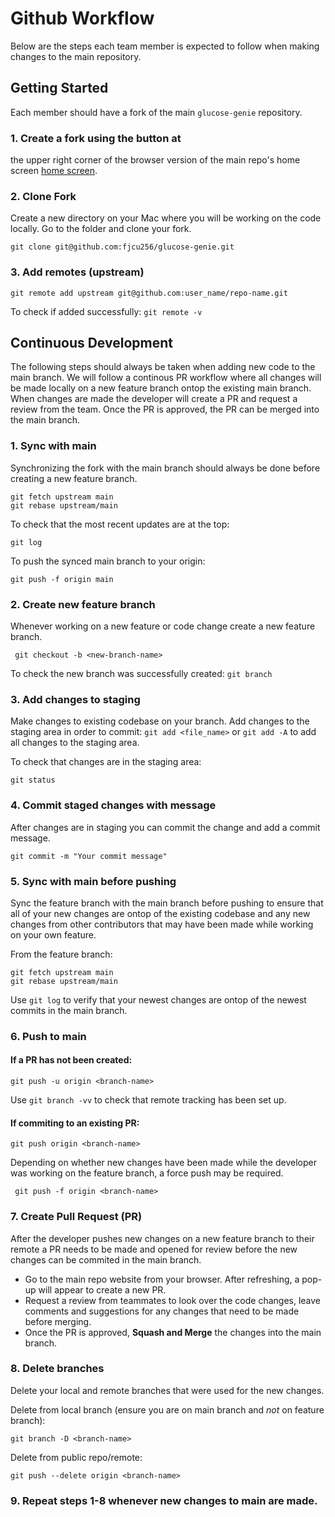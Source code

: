 # Github Workflow

Below are the steps each team member is expected to follow when making changes to the main repository. 

## Getting Started

Each member should have a fork of the main `glucose-genie` repository.

### 1. Create a fork using the button at 
the upper right corner of the browser version of the main repo's home screen [home screen](https://github.com/fjcu256/glucose-genie). 

### 2. Clone Fork 

Create a new directory on your Mac where you will be working on the code locally. Go to the folder and clone your fork. 

`git clone git@github.com:fjcu256/glucose-genie.git`

### 3. Add remotes (upstream)
`git remote add upstream git@github.com:user_name/repo-name.git`

To check if added successfully: `git remote -v`

## Continuous Development
The following steps should always be taken when adding new code to the main branch. We will follow a continous PR workflow where all changes will be made locally on a new feature branch ontop the existing main branch. When changes are made the developer will create a PR and request a review from the team. Once the PR is approved, the PR can be merged into the main branch. 

### 1. Sync with main
Synchronizing the fork with the main branch should always be done before creating a new feature branch. 

```
git fetch upstream main
git rebase upstream/main
```
To check that the most recent updates are at the top:

 `git log` 

To push the synced main branch to your origin: 

`git push -f origin main`

### 2. Create new feature branch 
Whenever working on a new feature or code change create a new feature branch. 
```
 git checkout -b <new-branch-name>
 ```
 To check the new branch was successfully created: `git branch`

### 3. Add changes to staging
Make changes to existing codebase on your branch. 
Add changes to the staging area in order to commit:
`git add <file_name>` or `git add -A` to add all changes to the staging area. 

To check that changes are in the staging area:

`git status`

### 4. Commit staged changes with message
After changes are in staging you can commit the change and add a commit message.
```
git commit -m "Your commit message"
```

### 5. Sync with main before pushing
Sync the feature branch with the main branch before pushing to ensure that all of your new changes are ontop of the existing codebase and any new changes from other contributors that may have been made while working on your own feature. 

From the feature branch:
```
git fetch upstream main 
git rebase upstream/main
```
Use `git log` to verify that your newest changes are ontop of the newest commits in the main branch. 

### 6. Push to main

#### If a PR has not been created:

``` 
git push -u origin <branch-name>
```

Use `git branch -vv` to check that remote tracking has been set up.

#### If commiting to an existing PR:

```
git push origin <branch-name>
```
Depending on whether new changes have been made while the developer was working on the feature branch, a force push may be required. 

```
 git push -f origin <branch-name>
```

### 7. Create Pull Request (PR)
After the developer pushes new changes on a new feature branch to their remote a PR needs to be made and opened for review before the new changes can be commited in the main branch. 
 - Go to the main repo website from your browser. After refreshing, a pop-up will appear to create a new PR. 
 - Request a review from teammates to look over the code changes, leave comments and suggestions for any changes that need to be made before merging. 
 - Once the PR is approved, **Squash and Merge** the changes into the main branch.

### 8. Delete branches
Delete your local and remote branches that were used for the new changes. 

Delete from local branch (ensure you are on main branch and *not* on feature branch):
```
git branch -D <branch-name>
```
Delete from public repo/remote:
```
git push --delete origin <branch-name>
```
### 9. Repeat steps 1-8 whenever new changes to main are made. 
